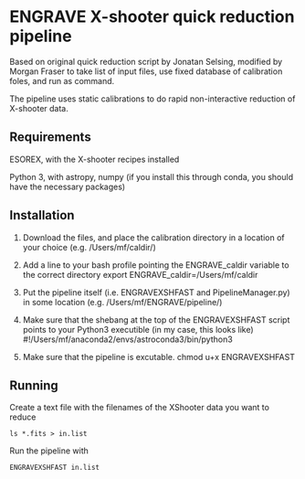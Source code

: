# ENGRAVE X-shooter quick reduction pipeline

Based on original quick reduction script by Jonatan Selsing, modified by Morgan Fraser to take list of input files, use fixed database of calibration foles, and run as command.

The pipeline uses static calibrations to do rapid non-interactive reduction of X-shooter data.


## Requirements

ESOREX, with the X-shooter recipes installed

Python 3, with astropy, numpy (if you install this through conda, you should have the necessary packages)



## Installation

1. Download the files, and place the calibration directory in a location of your choice (e.g. /Users/mf/caldir/)

2. Add a line to your bash profile pointing the ENGRAVE_caldir variable to the correct directory
	export ENGRAVE_caldir=/Users/mf/caldir

3. Put the pipeline itself (i.e. ENGRAVEXSHFAST and PipelineManager.py) in some location (e.g. /Users/mf/ENGRAVE/pipeline/)

4. Make sure that the shebang at the top of the ENGRAVEXSHFAST script points to your Python3 executible (in my case, this looks like)
	#!/Users/mf/anaconda2/envs/astroconda3/bin/python3

5. Make sure that the pipeline is excutable.
	chmod u+x ENGRAVEXSHFAST



## Running

Create a text file with the filenames of the XShooter data you want to reduce

	ls *.fits > in.list

Run the pipeline with

	ENGRAVEXSHFAST in.list
